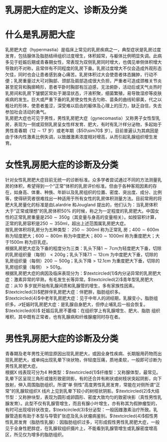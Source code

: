 # 乳房肥大症的定义、诊断及分类  
#  什么是乳房肥大症  
乳房肥大症（hypermastia）是临床上常见的乳房疾病之一，典型症状是乳房过度发育，包括腺体及脂肪结缔组织过度增生，体积超常，与躯体比例明显失调。此病多见于妊娠后期或青春期女性，常表现为双侧乳房同时增大，也偶见单侧体积增大导致的不对称，且常伴有不同程度的乳房下垂。乳房过度增大不仅会造成外观形态欠佳，同时也会让患者感到身心痛苦。乳房体积过大会使患者体态臃肿，行动不便；乳房重量过大可对胸部、颈部及肩部造成很大负担，严重者可造成颈椎关节炎甚至驼背和胸廓畸形，患者平卧时胸部有压迫感，无法俯卧，活动后或天气炎热时乳房间和乳房下皱襞区常处于潮湿状态，汗液积聚，细菌繁殖，易导致湿疹等皮肤疾病的发生。巨大或严重下垂的乳房使女性失去匀称、苗条的曲线轮廓美，代之以粗壮的形体，使患者羞涩，深受难以启齿的躯体及心理上的压力，缺乏自信，失去参加社会活动的勇气。  
乳房肥大症也可见于男性，男性乳房肥大症（gynecomastia）又称男子女性型乳房，表现为一侧或双侧乳房呈女性样发育、肥大，有时有乳汁样分泌物，多起始于男性青春期（$12\sim17$ 岁）或老年期（$50\sim70\$ 岁）。目前普遍认为其病因是由于体内性激素比例失调，以致雌激素浓度相对增高，从而引起乳腺组织增生发育。  
#  女性乳房肥大症的诊断及分类  
针对女性乳房肥大症目前无统一的诊断标准。众多学者尝试通过不同的方法测量乳房的体积，希望得到一个“正常”体积的乳房评价标准。但由于各种客观因素的存在，如身高、体重、种族、年龄以及乳房组织的位置、密度、突出度、成分、比例等，使得研究者很难找出一种适用于所有女性的乳房体积测量方法。目前常用的将肥大乳房量化的标准是由Lalardrie 和Jougland 提出的，他们认为：当乳房体积大于“正常或理想”的乳房体积$50\%$ 的时候，称之为一定程度的乳房肥大。中国女性的正常乳房重量是$250\sim350\mathrm{g}$（其变量与身高的变量相关）。如按容积计算，正常的乳房容积是$250\sim350\mathrm{ml}$，超出上述范围属乳房肥大症。  
按乳房体积将乳房分为五种类型： $250\sim300\mathrm{ml}$  称为正常乳 房；$400\sim600\mathrm{m}$ 称为轻度肥大；$600\sim800\mathrm{m}$ 称为中度肥大；$800\sim1000\mathrm{ml}$ 称为重度肥大；大于$1500\mathrm{m}$ 称为巨乳症。  
根据乳房肥大症及下垂的程度分为三类：乳头下降$1\sim7\mathrm{cm}$为轻度肥大下垂，切除的乳房组织量（每侧）$<200\mathrm{g}$；乳头下降$7.1\sim12\mathrm{cm}$ 为中度肥大下垂，切除的乳房组织量（每侧）$200\sim500\mathrm{g}$；乳头下降$>12.1\mathrm{cm}$ 为重度肥大下垂，切除的乳房组织量（每侧）$>501\mathrm{g}$。  
根据乳房肥大症的病因及临床表现分为：$\textcircled{1}$内分泌异常的乳房肥大症：激素异常的早熟，有毛发生长等异常。$\textcircled{2}$青年型乳房肥大症：从10 多岁就开始有乳腺间质和乳腺管的增生，多有家族性因素。$\textcircled{3}$肥胖伴乳房肥大症：伴肥胖，脂肪组织多。$\textcircled{4}$中老年乳房肥大症：见于中年人的闭经期，乳腺变小，脂肪组织多。$\mathcal{S}$妊娠时乳房肥大症：是乳腺自身肥大，但停止哺乳后一般会恢复。 $\textcircled{6}$ 妊娠后乳房不萎缩：在组织学上有乳腺增生、肥大、脂肪 组织堆积，其中既有正常者，也有乳腺病和纤维腺瘤同时存在者。  
#  男性乳房肥大症的诊断及分类  
青春期及老年男性无明显原因出现乳房肥大，或因全身性疾病、长期服用药物而出现乳房肥大，或单纯出现乳晕下块状物，伴轻度压痛，质地柔软，一般即可诊断为男性乳房肥大症。  
根据X 线表现可分为4 种类型：$\textcircled{1}$纤维型：又称腺体型，最常见。乳晕下区呈现三角形或锥形致密阴影，有的还合并有刷状或树枝状突起阴影，向下放射，伸入周围脂肪组织。所谓“单 侧性”高度男性乳房发育，常能在对侧所谓“正常”的乳腺软组织X 线片上见到乳晕下较小的树枝状阴影。$\textcircled{2}$大结节型：又称肿块型，表现为圆形或卵圆形、密度大致均匀的致密块影（真性男性乳腺发育）。此型不仅有乳腺管增生，而且有腺小叶增生，亦有称其为假肿瘤型的，有时可出现哑铃状改变。$\textcircled{3}$分泌型：一般因雌激素治疗所致。乳腺管造影有助于本型与导管扩张症及乳头状瘤病鉴别。$\textcircled{4}$假性男性乳房发育（脂肪性乳腺）：因脂肪组织过多，可形成假性男性乳房肥大症，一般见于全身性肥胖症，在乳腺软组织摄片上，不能看到乳腺管增生或乳腺密度增高区，所见仅为增多的脂肪组织。  
